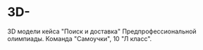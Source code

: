 # 3D-
3D модели кейса "Поиск и доставка" Предпрофессиональной олимпиады. Команда "Самоучки", 10 "Л класс".
